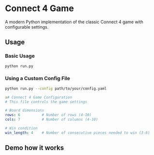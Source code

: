 # Connect 4 Game

A modern Python implementation of the classic Connect 4 game with configurable settings.


## Usage

### Basic Usage
```bash
python run.py
```


### Using a Custom Config File
```bash
python run.py --config path/to/your/config.yaml
```


```yaml
a# Connect 4 Game Configuration
# This file controls the game settings

# Board dimensions
rows: 6          # Number of rows (4-10)
cols: 7          # Number of columns (4-10)

# Win condition
win_length: 4    # Number of consecutive pieces needed to win (3-8)

```

## Demo how it works
